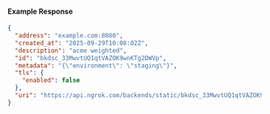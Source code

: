 <!-- Code generated for API Clients. DO NOT EDIT. -->

#### Example Response

```json
{
  "address": "example.com:8080",
  "created_at": "2025-09-29T10:08:02Z",
  "description": "acme weighted",
  "id": "bkdsc_33MwvtUQ1qtVAZOK9wnKTg2DWVp",
  "metadata": "{\"environment\": \"staging\"}",
  "tls": {
    "enabled": false
  },
  "uri": "https://api.ngrok.com/backends/static/bkdsc_33MwvtUQ1qtVAZOK9wnKTg2DWVp"
}
```
